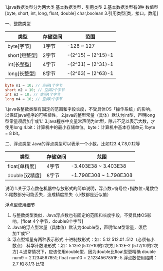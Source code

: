 1.java数据类型分为两大类 基本数据类型，引用类型
2.基本数据类型有8种 数值型[byte, short, int, long, float, double] char,boolean
3.引用类型[类，接口，数组]

一、整数类型

|  类型   | 存储空间  |   范围  |
|  ----  | -------  | ------ |
| byte[字节]  | 1字节    |  -128 ~ 127      |  
| short[短整型]  | 2字节    |   -(2^15) ~ (2^15)-1     |
| int[长整型]  | 4字节    |   -(2^31) ~ (2^31)-1     |
| long[长整型]  | 8字节    |   -(2^63) ~ (2^63)-1     |


```java
byte n1 = 10; // 空间1个字节
short n2 = 10; // 空间2个字节
int n3 = 10; // 空间4个字节
long n4 = 10; // 空间8个字节
```

1.java各整数类型有固定的范围和字段长度，不受具体OS「操作系统」的影响，以保证java程序的可移植性。
2.java的整型常量（具体）默认为int型，声明long型常量须后加'|'或'L'
3.java程序中变量常声明为int型，除非不足以表示大数，才使用long
4.bit：计算机中的最小存储单位。byte：计算机中基本存储单元 1byte = 8 bit。

二、浮点类型
Java的浮点类型可以表示一个小数，比如123.4,7.8,0.12等

|  类型   | 存储空间  |   范围  |
|  ----  | -------  | ------ |
| float[单精度]  | 4字节    |  -3.403E38 ~ 3.403E38      |  
| double[双精度]  | 8字节    |   -1.798E308 ~ 1.798E308     |

说明
1.关于浮点数在机器中存放形式的简单说明，浮点数=符号位+指数位+尾数位
2.尾数部分可能丢失，造成精度损失（小数都是近似值）

浮点型使用细节
1. 与整数类型类似，Java浮点数也有固定的范围和长度字段，不受具体OS影响。[float 4个字节，double8个字节]
2. Java的浮点型常量（具体值）默认为double型，声明float型常量，须后加'f'或'F'
3. 浮点型常量有两种表示形式
十进制数形式：如：5.12 512.0f  .512（必须有小数点）
科学计数法形式：如：5.12e2[5.12*10的2次方]  5.12E-2 [5.12/10的2次方]
4.通常情况下，应该使用double型，因为double比float型更精确
double num9 = 2.1234567851;
float num10 = 2.1234567851F;
5.浮点数使用陷阱：2.7 和 8.1/3 比较
